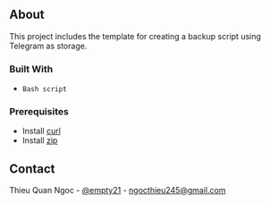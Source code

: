 ## About

This project includes the template for creating a backup script using Telegram as storage.

### Built With

* `Bash script`

### Prerequisites

* Install [curl](https://man7.org/linux/man-pages/man1/curl.1.html)
* Install [zip](https://linux.die.net/man/1/zip)

## Contact

Thieu Quan Ngoc - [@empty21](https://github.com/empty21) - ngocthieu245@gmail.com
